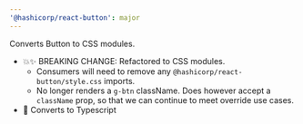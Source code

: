 ```yaml
---
'@hashicorp/react-button': major
---
```


Converts Button to CSS modules.

- 💥✨ BREAKING CHANGE: Refactored to CSS modules.
  - Consumers will need to remove any `@hashicorp/react-button/style.css` imports.
  - No longer renders a `g-btn` className. Does however accept a `className` prop, so that we can continue to meet override use cases.
- 🔨 Converts to Typescript
